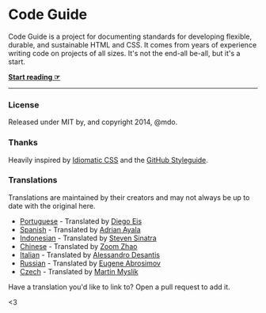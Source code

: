 # Code Guide

Code Guide is a project for documenting standards for developing flexible, durable, and sustainable HTML and CSS. It comes from years of experience writing code on projects of all sizes. It's not the end-all be-all, but it's a start.

**[Start reading ☞](http://rplus.github.io/code-guide/)**

---

### License

Released under MIT by, and copyright 2014, @mdo.

### Thanks

Heavily inspired by [Idiomatic CSS](https://github.com/necolas/idiomatic-css) and the [GitHub Styleguide](http://github.com/styleguide).

### Translations

Translations are maintained by their creators and may not always be up to date with the original here.

- [Portuguese](http://diegoeis.github.io/code-guide/) - Translated by [Diego Eis](http://tableless.com.br/)
- [Spanish](http://adrianayala.mx/code-guide/es/) - Translated by [Adrian Ayala](http://adrianayala.mx/)
- [Indonesian](http://diagramatics.github.io/code-guide-id) - Translated by [Steven Sinatra](http://diagramatics.me)
- [Chinese](http://zoomzhao.github.io/code-guide/) - Translated by [Zoom Zhao](https://github.com/ZoomZhao)
- [Italian](http://alessandro1997.github.io/code-guide/) - Translated by [Alessandro Desantis](https://github.com/alessandro1997)
- [Russian](http://instanceofpro.github.io/code-guide/) - Translated by [Eugene Abrosimov](https://github.com/instanceofpro)
- [Czech](http://smedzlatko.github.io/) - Translated by [Martin Myslík](https://github.com/Smedzlatko)

Have a translation you'd like to link to? Open a pull request to add it.

<3
